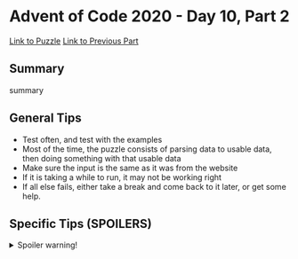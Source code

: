 # Advent of Code 2020 - Day 10, Part 2

[Link to Puzzle](https://adventofcode.com/2020/day/10#part2)
[Link to Previous Part](https://github.com/CodingAP/unofficial-aoc-syllabus/blob/main/years/2020/day10/part1.md)

## Summary
summary

## General Tips
- Test often, and test with the examples
- Most of the time, the puzzle consists of parsing data to usable data, then doing something with that usable data
- Make sure the input is the same as it was from the website
- If it is taking a while to run, it may not be working right
- If all else fails, either take a break and come back to it later, or get some help.

## Specific Tips (SPOILERS)
<details> <summary>Spoiler warning!</summary>

specific tips

</details>